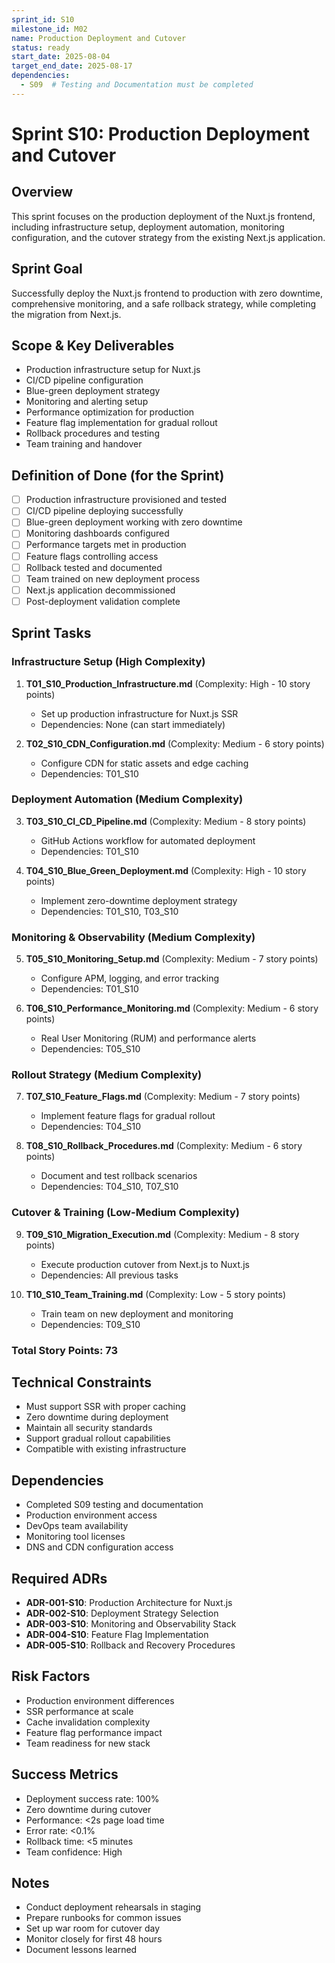 ```yaml
---
sprint_id: S10
milestone_id: M02
name: Production Deployment and Cutover
status: ready
start_date: 2025-08-04
target_end_date: 2025-08-17
dependencies:
  - S09  # Testing and Documentation must be completed
---
```


# Sprint S10: Production Deployment and Cutover

## Overview

This sprint focuses on the production deployment of the Nuxt.js frontend, including infrastructure setup, deployment automation, monitoring configuration, and the cutover strategy from the existing Next.js application.

## Sprint Goal

Successfully deploy the Nuxt.js frontend to production with zero downtime, comprehensive monitoring, and a safe rollback strategy, while completing the migration from Next.js.

## Scope & Key Deliverables

- Production infrastructure setup for Nuxt.js
- CI/CD pipeline configuration
- Blue-green deployment strategy
- Monitoring and alerting setup
- Performance optimization for production
- Feature flag implementation for gradual rollout
- Rollback procedures and testing
- Team training and handover

## Definition of Done (for the Sprint)

- [ ] Production infrastructure provisioned and tested
- [ ] CI/CD pipeline deploying successfully
- [ ] Blue-green deployment working with zero downtime
- [ ] Monitoring dashboards configured
- [ ] Performance targets met in production
- [ ] Feature flags controlling access
- [ ] Rollback tested and documented
- [ ] Team trained on new deployment process
- [ ] Next.js application decommissioned
- [ ] Post-deployment validation complete

## Sprint Tasks

### Infrastructure Setup (High Complexity)
1. **T01_S10_Production_Infrastructure.md** (Complexity: High - 10 story points)
   - Set up production infrastructure for Nuxt.js SSR
   - Dependencies: None (can start immediately)

2. **T02_S10_CDN_Configuration.md** (Complexity: Medium - 6 story points)
   - Configure CDN for static assets and edge caching
   - Dependencies: T01_S10

### Deployment Automation (Medium Complexity)
3. **T03_S10_CI_CD_Pipeline.md** (Complexity: Medium - 8 story points)
   - GitHub Actions workflow for automated deployment
   - Dependencies: T01_S10

4. **T04_S10_Blue_Green_Deployment.md** (Complexity: High - 10 story points)
   - Implement zero-downtime deployment strategy
   - Dependencies: T01_S10, T03_S10

### Monitoring & Observability (Medium Complexity)
5. **T05_S10_Monitoring_Setup.md** (Complexity: Medium - 7 story points)
   - Configure APM, logging, and error tracking
   - Dependencies: T01_S10

6. **T06_S10_Performance_Monitoring.md** (Complexity: Medium - 6 story points)
   - Real User Monitoring (RUM) and performance alerts
   - Dependencies: T05_S10

### Rollout Strategy (Medium Complexity)
7. **T07_S10_Feature_Flags.md** (Complexity: Medium - 7 story points)
   - Implement feature flags for gradual rollout
   - Dependencies: T04_S10

8. **T08_S10_Rollback_Procedures.md** (Complexity: Medium - 6 story points)
   - Document and test rollback scenarios
   - Dependencies: T04_S10, T07_S10

### Cutover & Training (Low-Medium Complexity)
9. **T09_S10_Migration_Execution.md** (Complexity: Medium - 8 story points)
   - Execute production cutover from Next.js to Nuxt.js
   - Dependencies: All previous tasks

10. **T10_S10_Team_Training.md** (Complexity: Low - 5 story points)
    - Train team on new deployment and monitoring
    - Dependencies: T09_S10

### Total Story Points: 73

## Technical Constraints

- Must support SSR with proper caching
- Zero downtime during deployment
- Maintain all security standards
- Support gradual rollout capabilities
- Compatible with existing infrastructure

## Dependencies

- Completed S09 testing and documentation
- Production environment access
- DevOps team availability
- Monitoring tool licenses
- DNS and CDN configuration access

## Required ADRs

- **ADR-001-S10**: Production Architecture for Nuxt.js
- **ADR-002-S10**: Deployment Strategy Selection
- **ADR-003-S10**: Monitoring and Observability Stack
- **ADR-004-S10**: Feature Flag Implementation
- **ADR-005-S10**: Rollback and Recovery Procedures

## Risk Factors

- Production environment differences
- SSR performance at scale
- Cache invalidation complexity
- Feature flag performance impact
- Team readiness for new stack

## Success Metrics

- Deployment success rate: 100%
- Zero downtime during cutover
- Performance: <2s page load time
- Error rate: <0.1%
- Rollback time: <5 minutes
- Team confidence: High

## Notes

- Conduct deployment rehearsals in staging
- Prepare runbooks for common issues
- Set up war room for cutover day
- Monitor closely for first 48 hours
- Document lessons learned